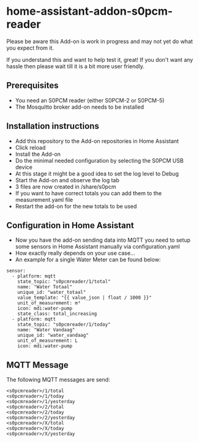 # home-assistant-addon-s0pcm-reader

Please be aware this Add-on is work in progress and may not yet do what you expect from it.

If you understand this and want to help test it, great! If you don't want any hassle then please wait till it is a bit more user friendly.

## Prerequisites
- You need an S0PCM reader (either S0PCM-2 or S0PCM-5)
- The Mosquitto broker add-on needs to be installed

## Installation instructions

* Add this repository to the Add-on repositories in Home Assistant
* Click reload
* Install the Add-on
* Do the minimal needed configuration by selecting the S0PCM USB device
* At this stage it might be a good idea to set the log level to Debug
* Start the Add-on and observe the log tab
* 3 files are now created in /share/s0pcm
* If you want to have correct totals you can add them to the measurement.yaml file
* Restart the add-on for the new totals to be used

## Configuration in Home Assistant

* Now you have the add-on sending data into MQTT you need to setup some sensors in Home Assistant manually via configuration.yaml
* How exactly really depends on your use case...
* An example for a single Water Meter can be found below:
```#S0PCM
sensor:
  - platform: mqtt
    state_topic: "s0pcmreader/1/total"
    name: "Water Totaal"
    unique_id: "water_totaal"
    value_template: "{{ value_json | float / 1000 }}"
    unit_of_measurement: m³
    icon: mdi:water-pump
    state_class: total_increasing
  - platform: mqtt
    state_topic: "s0pcmreader/1/today"
    name: "Water Vandaag"
    unique_id: "water_vandaag"
    unit_of_measurement: L
    icon: mdi:water-pump
```
## MQTT Message
The following MQTT messages are send:
```
<s0pcmreader>/1/total
<s0pcmreader>/1/today
<s0pcmreader>/1/yesterday
<s0pcmreader>/2/total
<s0pcmreader>/2/today
<s0pcmreader>/2/yesterday
<s0pcmreader>/X/total
<s0pcmreader>/X/today
<s0pcmreader>/X/yesterday
```
